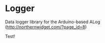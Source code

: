 Logger
======

Data logger library for the Arduino-based ALog (http://northernwidget.com/?page_id=8)

Test!

